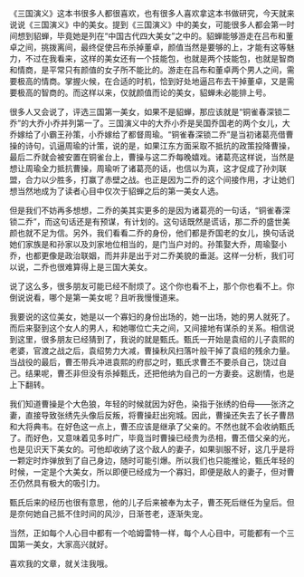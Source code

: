 

《三国演义》这本书很多人都很喜欢，也有很多人喜欢拿这本书做研究，今天就来说说《三国演义》中的美女。提到《三国演义》中的美女，可能很多人都会第一时间想到貂蝉，毕竟她是列在“中国古代四大美女”之中的。貂蝉能够游走在吕布和董卓之间，挑拨离间，最终促使吕布杀掉董卓，颜值当然是要够的上，才能有这等魅力，不过在我看来，这样的美女还有一个技能包，也就是两个技能包，也就是智商和情商，是平常只有颜值的女子所不能比的。游走在吕布和董卓两个男人之间，需要极高的情商。掌握火候，在合适的时机，恰到好处地逼吕布去干掉董卓，又是需要极高的智商的。而这样以来，仅就颜值而论的美女，貂蝉未必能排上号。

很多人又会说了，评选三国第一美女，如果不是貂蝉，那应该就是“铜雀春深锁二乔”的大乔小乔并列第一了。三国演义中的大乔小乔是吴国乔国老的两个女儿，大乔嫁给了小霸王孙策，小乔嫁给了都督周瑜。“铜雀春深锁二乔”是当初诸葛亮借曹操的诗句，讥逼周瑜的计策，说的是，如果江东方面采取不抵抗的政策投降曹操，最后二乔就会被安置在铜雀台上，曹操与这二乔每晚嬉戏。诸葛亮这样说，当然是想让周瑜全力抵抗曹操，周瑜听了诸葛亮的话，也信以为真，这才促成了孙刘联盟，合力以少胜多，打赢了赤壁之战。也正是因为二乔的这个间接作用，才让她们想当然地成为了读者心目中仅次于貂蝉之后的第一美女人选。

但是我们不妨再多想想，二乔的美其实更多的是因为诸葛亮的一句话，“铜雀春深锁二乔”，而这句话还是有预谋，有计划的。这句话既然是谎话，那二乔的盛世美颜也就不足为信。另外，我们看看二乔的身份，他们都是乔国老的女儿，换句话说她们家族是和孙家以及刘家地位相当的，是门当户对的。孙策娶大乔，周瑜娶小乔，也都更像是政治联姻，而并非是出于对二乔美貌的垂涎。这样一分析，我们可以说，二乔也很难算得上是三国大美女。

说了这么多，很多朋友可能已经不耐烦了。这个你也看不上，那个你也看不上。你倒说说看，哪个是第一美女呢？且听我慢慢道来。

我要说的这位美女，她是以一个寡妇的身份出场的，她一出场，她的男人就死了。而后来娶到这个女人的男人，和她哪位亡夫之间，又间接地有谋杀的关系。相信说到这里，很多朋友已经猜到了，我说的就是甄氏。甄氏一开始是袁绍的儿子袁熙的老婆，官渡之战之后，袁绍势力大减，曹操秋风扫落叶般干掉了袁绍的残余力量。当战役的最后，曹丕带兵冲进袁熙的府邸之时，甄氏求曹丕不要杀自己，饶过自己。结果呢，曹丕非但没有杀掉甄氏，还把他纳为自己的一方妻妾。这剧情，也是上下翻转。

我们知道曹操是个大色狼，年轻的时候就因为好色，染指于张绣的伯母——张济之妻，直接导致张绣先头像后反叛，将曹操赶出宛城。因此，曹操还失去了长子曹昂和大将典韦。在好色这一点上，曹丕应该是继承了父亲的。不然也就不会收纳甄氏了。而好色，又意味着见多时广，毕竟当时曹操已经贵为丞相，曹丕借父亲的光，也是见识天下美女的。可他却收纳了这个敌人的妻子，如果驯服不好，这几乎是将一颗定时炸弹放到了自己身边，随时可能引爆。所以我们也只能推论，甄氏年轻的时候，一定是个大美女，所以即便已经成为一个寡妇，即便是敌人的妻子，但对曹丕仍然具有极大的吸引力。

甄氏后来的经历也很有意思，他的儿子后来被奉为太子，曹丕死后继任为皇后。但是奈何她自己抵不住时间的风沙，日渐苍老，逐渐失宠。

当然，正如每个人心目中都有一个哈姆雷特一样，每个人心目中，可能都有一个三国第一美女，大家高兴就好。

喜欢我的文章，就关注我哦。

